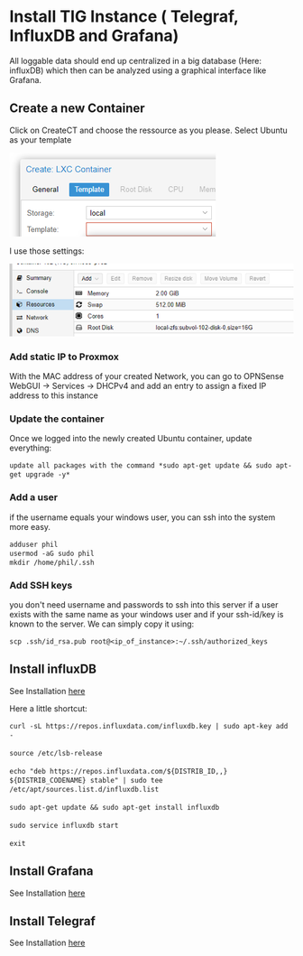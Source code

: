 # Install TIG Instance ( Telegraf, InfluxDB and Grafana)

All loggable data should end up centralized in a big database (Here: influxDB) which then can be analyzed using a graphical interface like Grafana.

## Create a new Container

Click on CreateCT and choose the ressource as you please.
Select Ubuntu as your template

![Wizard](2020-07-17-22-34-06.png)

I use those settings:

![Settings](2020-07-17-22-51-50.png)

### Add static IP to Proxmox

With the MAC address of your created Network, you can go to OPNSense WebGUI -> Services -> DHCPv4 and add an entry to assign a fixed IP address to this instance

### Update the container

Once we logged into the newly created Ubuntu container, update everything:

    update all packages with the command *sudo apt-get update && sudo apt-get upgrade -y* 

### Add a user

if the username equals your windows user, you can ssh into the system more easy.

    adduser phil
    usermod -aG sudo phil 
    mkdir /home/phil/.ssh

### Add SSH keys

you don't need username and passwords to ssh into this server if a user exists with the same name as your windows user and if your ssh-id/key is known to the server. We can simply copy it using:

    scp .ssh/id_rsa.pub root@<ip_of_instance>:~/.ssh/authorized_keys

## Install influxDB

See Installation [here](https://docs.influxdata.com/influxdb/v1.8/introduction/install/)

Here a little shortcut:

    curl -sL https://repos.influxdata.com/influxdb.key | sudo apt-key add -

    source /etc/lsb-release

    echo "deb https://repos.influxdata.com/${DISTRIB_ID,,} ${DISTRIB_CODENAME} stable" | sudo tee /etc/apt/sources.list.d/influxdb.list

    sudo apt-get update && sudo apt-get install influxdb

    sudo service influxdb start
    
    exit

## Install Grafana

See Installation [here](http://docs.grafana.org/installation/debian/)

## Install Telegraf

See Installation [here](https://docs.influxdata.com/telegraf/v1.14/introduction/installation/)